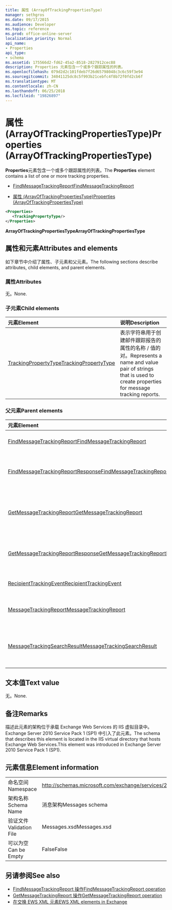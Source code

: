 ```yaml
---
title: 属性 (ArrayOfTrackingPropertiesType)
manager: sethgros
ms.date: 09/17/2015
ms.audience: Developer
ms.topic: reference
ms.prod: office-online-server
localization_priority: Normal
api_name:
- Properties
api_type:
- schema
ms.assetid: 175566d2-fd62-45a2-8518-2827912cec88
description: Properties 元素包含一个或多个跟踪属性的列表。
ms.openlocfilehash: 079d2d2c101fdeb7f26d65798048c3c6c59f3e94
ms.sourcegitcommit: 34041125dc8c5f993b21cebfc4f8b72f0fd2cb6f
ms.translationtype: MT
ms.contentlocale: zh-CN
ms.lasthandoff: 06/25/2018
ms.locfileid: "19826897"
---
```

# <a name="properties-arrayoftrackingpropertiestype"></a><span data-ttu-id="42646-103">属性 (ArrayOfTrackingPropertiesType)</span><span class="sxs-lookup"><span data-stu-id="42646-103">Properties (ArrayOfTrackingPropertiesType)</span></span>

<span data-ttu-id="42646-104">**Properties**元素包含一个或多个跟踪属性的列表。</span><span class="sxs-lookup"><span data-stu-id="42646-104">The **Properties** element contains a list of one or more tracking properties.</span></span> 
  
- [<span data-ttu-id="42646-105">FindMessageTrackingReport</span><span class="sxs-lookup"><span data-stu-id="42646-105">FindMessageTrackingReport</span></span>](findmessagetrackingreport.md)
  
- [<span data-ttu-id="42646-106">属性 (ArrayOfTrackingPropertiesType)</span><span class="sxs-lookup"><span data-stu-id="42646-106">Properties (ArrayOfTrackingPropertiesType)</span></span>](properties-arrayoftrackingpropertiestype.md)
  
```xml
<Properties>
   <TrackingPropertyType/>
</Properties>
```

<span data-ttu-id="42646-107">**ArrayOfTrackingPropertiesType**</span><span class="sxs-lookup"><span data-stu-id="42646-107">**ArrayOfTrackingPropertiesType**</span></span>

## <a name="attributes-and-elements"></a><span data-ttu-id="42646-108">属性和元素</span><span class="sxs-lookup"><span data-stu-id="42646-108">Attributes and elements</span></span>

<span data-ttu-id="42646-109">如下章节中介绍了属性、子元素和父元素。</span><span class="sxs-lookup"><span data-stu-id="42646-109">The following sections describe attributes, child elements, and parent elements.</span></span>
  
### <a name="attributes"></a><span data-ttu-id="42646-110">属性</span><span class="sxs-lookup"><span data-stu-id="42646-110">Attributes</span></span>

<span data-ttu-id="42646-111">无。</span><span class="sxs-lookup"><span data-stu-id="42646-111">None.</span></span>
  
### <a name="child-elements"></a><span data-ttu-id="42646-112">子元素</span><span class="sxs-lookup"><span data-stu-id="42646-112">Child elements</span></span>

|<span data-ttu-id="42646-113">**元素**</span><span class="sxs-lookup"><span data-stu-id="42646-113">**Element**</span></span>|<span data-ttu-id="42646-114">**说明**</span><span class="sxs-lookup"><span data-stu-id="42646-114">**Description**</span></span>|
|:-----|:-----|
|[<span data-ttu-id="42646-115">TrackingPropertyType</span><span class="sxs-lookup"><span data-stu-id="42646-115">TrackingPropertyType</span></span>](trackingpropertytype.md) <br/> |<span data-ttu-id="42646-116">表示字符串用于创建邮件跟踪报告的属性的名称 / 值的对。</span><span class="sxs-lookup"><span data-stu-id="42646-116">Represents a name and value pair of strings that is used to create properties for message tracking reports.</span></span>  <br/> |
   
### <a name="parent-elements"></a><span data-ttu-id="42646-117">父元素</span><span class="sxs-lookup"><span data-stu-id="42646-117">Parent elements</span></span>

|<span data-ttu-id="42646-118">**元素**</span><span class="sxs-lookup"><span data-stu-id="42646-118">**Element**</span></span>|<span data-ttu-id="42646-119">**说明**</span><span class="sxs-lookup"><span data-stu-id="42646-119">**Description**</span></span>|
|:-----|:-----|
|[<span data-ttu-id="42646-120">FindMessageTrackingReport</span><span class="sxs-lookup"><span data-stu-id="42646-120">FindMessageTrackingReport</span></span>](findmessagetrackingreport.md) <br/> |<span data-ttu-id="42646-121">指定条件的邮件，以查找的类型。</span><span class="sxs-lookup"><span data-stu-id="42646-121">Specifies criteria for the types of messages to find.</span></span>  <br/> |
|[<span data-ttu-id="42646-122">FindMessageTrackingReportResponse</span><span class="sxs-lookup"><span data-stu-id="42646-122">FindMessageTrackingReportResponse</span></span>](findmessagetrackingreportresponse.md) <br/> |<span data-ttu-id="42646-123">包含状态和的单个结果[FindMessageTrackingReport 操作](findmessagetrackingreport-operation.md)请求。</span><span class="sxs-lookup"><span data-stu-id="42646-123">Contains the status and result of a single [FindMessageTrackingReport operation](findmessagetrackingreport-operation.md) request.</span></span>  <br/> |
|[<span data-ttu-id="42646-124">GetMessageTrackingReport</span><span class="sxs-lookup"><span data-stu-id="42646-124">GetMessageTrackingReport</span></span>](getmessagetrackingreport.md) <br/> |<span data-ttu-id="42646-125">包含要检索完整的邮件跟踪报告的指定 ID 的[GetMessageTrackingReport 操作](getmessagetrackingreport-operation.md)的请求</span><span class="sxs-lookup"><span data-stu-id="42646-125">Contains the request for the [GetMessageTrackingReport operation](getmessagetrackingreport-operation.md) to retrieve the full message tracking report for the specified ID.</span></span>  <br/> |
|[<span data-ttu-id="42646-126">GetMessageTrackingReportResponse</span><span class="sxs-lookup"><span data-stu-id="42646-126">GetMessageTrackingReportResponse</span></span>](getmessagetrackingreportresponse.md) <br/> |<span data-ttu-id="42646-127">包含结果的单个[GetMessageTrackingReport 操作](getmessagetrackingreport-operation.md)请求。</span><span class="sxs-lookup"><span data-stu-id="42646-127">Contains the result of a single [GetMessageTrackingReport operation](getmessagetrackingreport-operation.md) request.</span></span>  <br/> |
|[<span data-ttu-id="42646-128">RecipientTrackingEvent</span><span class="sxs-lookup"><span data-stu-id="42646-128">RecipientTrackingEvent</span></span>](recipienttrackingevent.md) <br/> |<span data-ttu-id="42646-129">包含收件人为一个事件的信息。</span><span class="sxs-lookup"><span data-stu-id="42646-129">Contains information for a single event for a recipient.</span></span>  <br/> |
|[<span data-ttu-id="42646-130">MessageTrackingReport</span><span class="sxs-lookup"><span data-stu-id="42646-130">MessageTrackingReport</span></span>](messagetrackingreport.md) <br/> |<span data-ttu-id="42646-131">包含在[GetMessageTrackingReport 操作](getmessagetrackingreport-operation.md)中返回一条消息。</span><span class="sxs-lookup"><span data-stu-id="42646-131">Contains a single message that is returned in a [GetMessageTrackingReport operation](getmessagetrackingreport-operation.md).</span></span>  <br/> |
|[<span data-ttu-id="42646-132">MessageTrackingSearchResult</span><span class="sxs-lookup"><span data-stu-id="42646-132">MessageTrackingSearchResult</span></span>](messagetrackingsearchresult.md) <br/> |<span data-ttu-id="42646-133">包含单个邮件结果[FindMessageTrackingReportResponse](findmessagetrackingreportresponse.md)元素。</span><span class="sxs-lookup"><span data-stu-id="42646-133">Contains a single message result for a [FindMessageTrackingReportResponse](findmessagetrackingreportresponse.md) element.</span></span>  <br/> |
   
## <a name="text-value"></a><span data-ttu-id="42646-134">文本值</span><span class="sxs-lookup"><span data-stu-id="42646-134">Text value</span></span>

<span data-ttu-id="42646-135">无。</span><span class="sxs-lookup"><span data-stu-id="42646-135">None.</span></span>
  
## <a name="remarks"></a><span data-ttu-id="42646-136">备注</span><span class="sxs-lookup"><span data-stu-id="42646-136">Remarks</span></span>

<span data-ttu-id="42646-137">描述此元素的架构位于承载 Exchange Web Services 的 IIS 虚拟目录中。Exchange Server 2010 Service Pack 1 (SP1) 中引入了此元素。</span><span class="sxs-lookup"><span data-stu-id="42646-137">The schema that describes this element is located in the IIS virtual directory that hosts Exchange Web Services.This element was introduced in Exchange Server 2010 Service Pack 1 (SP1).</span></span>
  
## <a name="element-information"></a><span data-ttu-id="42646-138">元素信息</span><span class="sxs-lookup"><span data-stu-id="42646-138">Element information</span></span>

|||
|:-----|:-----|
|<span data-ttu-id="42646-139">命名空间</span><span class="sxs-lookup"><span data-stu-id="42646-139">Namespace</span></span>  <br/> |http://schemas.microsoft.com/exchange/services/2006/messages  <br/> |
|<span data-ttu-id="42646-140">架构名称</span><span class="sxs-lookup"><span data-stu-id="42646-140">Schema Name</span></span>  <br/> |<span data-ttu-id="42646-141">消息架构</span><span class="sxs-lookup"><span data-stu-id="42646-141">Messages schema</span></span>  <br/> |
|<span data-ttu-id="42646-142">验证文件</span><span class="sxs-lookup"><span data-stu-id="42646-142">Validation File</span></span>  <br/> |<span data-ttu-id="42646-143">Messages.xsd</span><span class="sxs-lookup"><span data-stu-id="42646-143">Messages.xsd</span></span>  <br/> |
|<span data-ttu-id="42646-144">可以为空</span><span class="sxs-lookup"><span data-stu-id="42646-144">Can be Empty</span></span>  <br/> |<span data-ttu-id="42646-145">False</span><span class="sxs-lookup"><span data-stu-id="42646-145">False</span></span>  <br/> |
   
## <a name="see-also"></a><span data-ttu-id="42646-146">另请参阅</span><span class="sxs-lookup"><span data-stu-id="42646-146">See also</span></span>

- [<span data-ttu-id="42646-147">FindMessageTrackingReport 操作</span><span class="sxs-lookup"><span data-stu-id="42646-147">FindMessageTrackingReport operation</span></span>](findmessagetrackingreport-operation.md)
- [<span data-ttu-id="42646-148">GetMessageTrackingReport 操作</span><span class="sxs-lookup"><span data-stu-id="42646-148">GetMessageTrackingReport operation</span></span>](getmessagetrackingreport-operation.md)
- [<span data-ttu-id="42646-149">在交换 EWS XML 元素</span><span class="sxs-lookup"><span data-stu-id="42646-149">EWS XML elements in Exchange</span></span>](ews-xml-elements-in-exchange.md)

